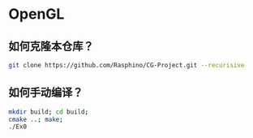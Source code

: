 # OpenGL

## 如何克隆本仓库？
```bash
git clone https://github.com/Rasphino/CG-Project.git --recurisive
```

## 如何手动编译？

```bash
mkdir build; cd build;
cmake ..; make;
./Ex0
```
